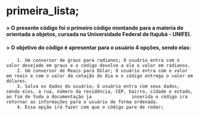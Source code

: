 # primeira_lista;

#### > O presente código foi o primeiro código montando para a materia de orientada a objetos, cursada na Universidade Federal de Itajubá - UNIFEI.

#### > O objetivo do código é apresentar para o usuário 4 opções, sendo elas:
        1. Um conversor de graus para radianos; O usuário entra com o valor desejado em graus e o código devolve a ele o valor em radianos.
        2. Um conversor de Reais para Dólar; O usuário entra com o valor em reais e com o valor da cotação do dia e o código entrega o valor em dólares.
        3. Salva os dados do usuário; O usuário entra com seus dados, sendo eles, a rua, número da residência, CEP, bairro, cidade e estado, ao fim de toda a documentação ja               inserida o código ira retornar as informações para o usuário de forma ordenada.
        4. Essa opção irá fazer com que o código pare de rodar;
    
